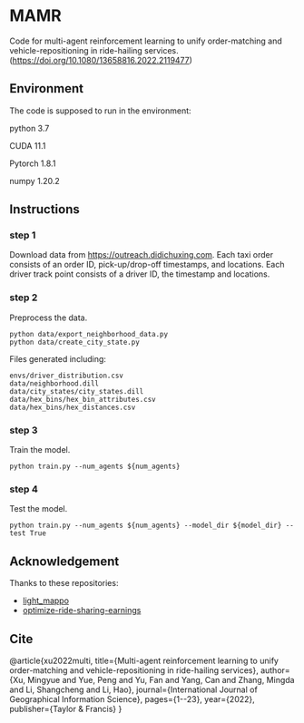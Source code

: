# MAMR

Code for multi-agent reinforcement learning to unify order-matching and vehicle-repositioning in ride-hailing services. (https://doi.org/10.1080/13658816.2022.2119477)

## Environment
 
The code is supposed to run in the environment:

python 3.7

CUDA 11.1

Pytorch 1.8.1

numpy 1.20.2

## Instructions

### step 1

Download data from https://outreach.didichuxing.com. Each taxi order consists of an order ID, pick-up/drop-off timestamps, and locations. Each driver track point consists of a driver ID, the timestamp and locations.

### step 2

Preprocess the data.
```
python data/export_neighborhood_data.py
python data/create_city_state.py
```

Files generated including:
```
envs/driver_distribution.csv  
data/neighborhood.dill
data/city_states/city_states.dill
data/hex_bins/hex_bin_attributes.csv
data/hex_bins/hex_distances.csv
```

### step 3

Train the model.
```
python train.py --num_agents ${num_agents}
```

### step 4
Test the model.
```
python train.py --num_agents ${num_agents} --model_dir ${model_dir} --test True
```

## Acknowledgement

Thanks to these repositories:
- [light_mappo](https://github.com/tinyzqh/light_mappo)
- [optimize-ride-sharing-earnings](https://github.com/transparent-framework/optimize-ride-sharing-earnings)

## Cite
@article{xu2022multi,
  title={Multi-agent reinforcement learning to unify order-matching and vehicle-repositioning in ride-hailing services},
  author={Xu, Mingyue and Yue, Peng and Yu, Fan and Yang, Can and Zhang, Mingda and Li, Shangcheng and Li, Hao},
  journal={International Journal of Geographical Information Science},
  pages={1--23},
  year={2022},
  publisher={Taylor \& Francis}
}
